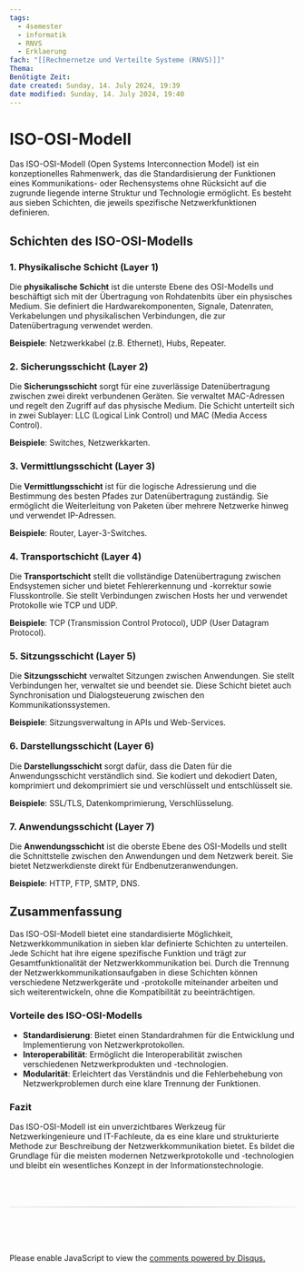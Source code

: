 ```yaml
---
tags:
  - 4semester
  - informatik
  - RNVS
  - Erklaerung
fach: "[[Rechnernetze und Verteilte Systeme (RNVS)]]"
Thema:
Benötigte Zeit:
date created: Sunday, 14. July 2024, 19:39
date modified: Sunday, 14. July 2024, 19:40
---
```


# ISO-OSI-Modell

Das ISO-OSI-Modell (Open Systems Interconnection Model) ist ein konzeptionelles Rahmenwerk, das die Standardisierung der Funktionen eines Kommunikations- oder Rechensystems ohne Rücksicht auf die zugrunde liegende interne Struktur und Technologie ermöglicht. Es besteht aus sieben Schichten, die jeweils spezifische Netzwerkfunktionen definieren.

## Schichten des ISO-OSI-Modells

### 1. Physikalische Schicht (Layer 1)

Die **physikalische Schicht** ist die unterste Ebene des OSI-Modells und beschäftigt sich mit der Übertragung von Rohdatenbits über ein physisches Medium. Sie definiert die Hardwarekomponenten, Signale, Datenraten, Verkabelungen und physikalischen Verbindungen, die zur Datenübertragung verwendet werden.

**Beispiele**: Netzwerkkabel (z.B. Ethernet), Hubs, Repeater.

### 2. Sicherungsschicht (Layer 2)

Die **Sicherungsschicht** sorgt für eine zuverlässige Datenübertragung zwischen zwei direkt verbundenen Geräten. Sie verwaltet MAC-Adressen und regelt den Zugriff auf das physische Medium. Die Schicht unterteilt sich in zwei Sublayer: LLC (Logical Link Control) und MAC (Media Access Control).

**Beispiele**: Switches, Netzwerkkarten.

### 3. Vermittlungsschicht (Layer 3)

Die **Vermittlungsschicht** ist für die logische Adressierung und die Bestimmung des besten Pfades zur Datenübertragung zuständig. Sie ermöglicht die Weiterleitung von Paketen über mehrere Netzwerke hinweg und verwendet IP-Adressen.

**Beispiele**: Router, Layer-3-Switches.

### 4. Transportschicht (Layer 4)

Die **Transportschicht** stellt die vollständige Datenübertragung zwischen Endsystemen sicher und bietet Fehlererkennung und -korrektur sowie Flusskontrolle. Sie stellt Verbindungen zwischen Hosts her und verwendet Protokolle wie TCP und UDP.

**Beispiele**: TCP (Transmission Control Protocol), UDP (User Datagram Protocol).

### 5. Sitzungsschicht (Layer 5)

Die **Sitzungsschicht** verwaltet Sitzungen zwischen Anwendungen. Sie stellt Verbindungen her, verwaltet sie und beendet sie. Diese Schicht bietet auch Synchronisation und Dialogsteuerung zwischen den Kommunikationssystemen.

**Beispiele**: Sitzungsverwaltung in APIs und Web-Services.

### 6. Darstellungsschicht (Layer 6)

Die **Darstellungsschicht** sorgt dafür, dass die Daten für die Anwendungsschicht verständlich sind. Sie kodiert und dekodiert Daten, komprimiert und dekomprimiert sie und verschlüsselt und entschlüsselt sie.

**Beispiele**: SSL/TLS, Datenkomprimierung, Verschlüsselung.

### 7. Anwendungsschicht (Layer 7)

Die **Anwendungsschicht** ist die oberste Ebene des OSI-Modells und stellt die Schnittstelle zwischen den Anwendungen und dem Netzwerk bereit. Sie bietet Netzwerkdienste direkt für Endbenutzeranwendungen.

**Beispiele**: HTTP, FTP, SMTP, DNS.

## Zusammenfassung

Das ISO-OSI-Modell bietet eine standardisierte Möglichkeit, Netzwerkkommunikation in sieben klar definierte Schichten zu unterteilen. Jede Schicht hat ihre eigene spezifische Funktion und trägt zur Gesamtfunktionalität der Netzwerkkommunikation bei. Durch die Trennung der Netzwerkkommunikationsaufgaben in diese Schichten können verschiedene Netzwerkgeräte und -protokolle miteinander arbeiten und sich weiterentwickeln, ohne die Kompatibilität zu beeinträchtigen.

### Vorteile des ISO-OSI-Modells

- **Standardisierung**: Bietet einen Standardrahmen für die Entwicklung und Implementierung von Netzwerkprotokollen.
- **Interoperabilität**: Ermöglicht die Interoperabilität zwischen verschiedenen Netzwerkprodukten und -technologien.
- **Modularität**: Erleichtert das Verständnis und die Fehlerbehebung von Netzwerkproblemen durch eine klare Trennung der Funktionen.

### Fazit

Das ISO-OSI-Modell ist ein unverzichtbares Werkzeug für Netzwerkingenieure und IT-Fachleute, da es eine klare und strukturierte Methode zur Beschreibung der Netzwerkkommunikation bietet. Es bildet die Grundlage für die meisten modernen Netzwerkprotokolle und -technologien und bleibt ein wesentliches Konzept in der Informationstechnologie.

<!-- DISQUS SCRIPT COMMENT START -->

<hr style="border: none; height: 2px; background: linear-gradient(to right, #f0f0f0, #ccc, #f0f0f0); margin-top: 4rem; margin-bottom: 5rem;">
<div id="disqus_thread"></div>
<script>
    /**
    *  RECOMMENDED CONFIGURATION VARIABLES: EDIT AND UNCOMMENT THE SECTION BELOW TO INSERT DYNAMIC VALUES FROM YOUR PLATFORM OR CMS.
    *  LEARN WHY DEFINING THESE VARIABLES IS IMPORTANT: https://disqus.com/admin/universalcode/#configuration-variables    */
    /*
    var disqus_config = function () {
    this.page.url = PAGE_URL;  // Replace PAGE_URL with your page's canonical URL variable
    this.page.identifier = PAGE_IDENTIFIER; // Replace PAGE_IDENTIFIER with your page's unique identifier variable
    };
    */
    (function() { // DON'T EDIT BELOW THIS LINE
    var d = document, s = d.createElement('script');
    s.src = 'https://myuninotes.disqus.com/embed.js';
    s.setAttribute('data-timestamp', +new Date());
    (d.head || d.body).appendChild(s);
    })();
</script>
<noscript>Please enable JavaScript to view the <a href="https://disqus.com/?ref_noscript">comments powered by Disqus.</a></noscript>

<!-- DISQUS SCRIPT COMMENT END -->
